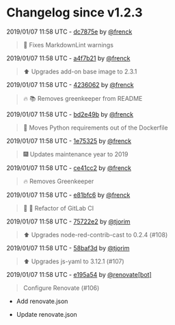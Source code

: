 # Changelog since v1.2.3

2019/01/07 11:58 UTC - [dc7875e](https://github.com/hassio-addons/addon-node-red/commit/dc7875e285282bdb4a010bac778440056e4948a8) by [@frenck](https://github.com/frenck)
> :shirt: Fixes MarkdownLint warnings 

2019/01/07 11:58 UTC - [a4f7b21](https://github.com/hassio-addons/addon-node-red/commit/a4f7b21de34778b5726cb93139fddeb5dde7afd1) by [@frenck](https://github.com/frenck)
> :arrow_up: Upgrades add-on base image to 2.3.1 

2019/01/07 11:58 UTC - [4236062](https://github.com/hassio-addons/addon-node-red/commit/423606275f8aaa9c4f6ecb9d44dce309a7c33e2c) by [@frenck](https://github.com/frenck)
> :fire: :books: Removes greenkeeper from README 

2019/01/07 11:58 UTC - [bd2e49b](https://github.com/hassio-addons/addon-node-red/commit/bd2e49b79272e0108d191aa499ac54d3d7ddb07c) by [@frenck](https://github.com/frenck)
> :tractor: Moves Python requirements out of the Dockerfile 

2019/01/07 11:58 UTC - [1e75325](https://github.com/hassio-addons/addon-node-red/commit/1e75325f5559691b49159f7229e1fc8b6e180365) by [@frenck](https://github.com/frenck)
> :fireworks: Updates maintenance year to 2019 

2019/01/07 11:58 UTC - [ce41cc2](https://github.com/hassio-addons/addon-node-red/commit/ce41cc2145d1893696dc00f107f66bb178989529) by [@frenck](https://github.com/frenck)
> :fire: Removes Greenkeeper 

2019/01/07 11:58 UTC - [e81bfc6](https://github.com/hassio-addons/addon-node-red/commit/e81bfc60a3e52f6781f82fa673d721310f1796b8) by [@frenck](https://github.com/frenck)
> :tractor: :rocket: Refactor of GitLab CI 

2019/01/07 11:58 UTC - [75722e2](https://github.com/hassio-addons/addon-node-red/commit/75722e2d4f549846569716357dc92c9c3ef944ae) by [@tjorim](https://github.com/tjorim)
> ⬆️ Upgrades node-red-contrib-cast to 0.2.4 (#108) 

2019/01/07 11:58 UTC - [58baf3d](https://github.com/hassio-addons/addon-node-red/commit/58baf3dedcd4ca2cd6dd8dc9129c4c55678a0313) by [@tjorim](https://github.com/tjorim)
> ⬆️ Upgrades js-yaml to 3.12.1 (#107) 

2019/01/07 11:58 UTC - [e195a54](https://github.com/hassio-addons/addon-node-red/commit/e195a546ff0b11c79d7757d820a0216593dfddef) by [@renovate[bot]](https://github.com/apps/renovate)
> Configure Renovate (#106)

* Add renovate.json

* Update renovate.json 

